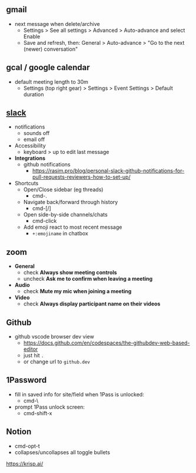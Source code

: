 ## gmail
* next message when delete/archive
  * Settings > See all settings > Advanced > Auto-advance and select Enable
  * Save and refresh, then: General > Auto-advance > "Go to the next (newer) conversation"

## gcal / google calendar
* default meeting length to 30m
  * Settings (top right gear) > Settings > Event Settings > Default duration

## [slack](https://slack.com/downloads/mac)
* notifications
  * sounds off
  * email off
* Accessibility
  * keyboard > up to edit last message
* **Integrations**
  * github notifications
    * https://rasim.pro/blog/personal-slack-github-notifications-for-pull-requests-reviewers-how-to-set-up/
* Shortcuts
  * Open/Close sidebar (eg threads)
    * cmd-.
  * Navigate back/forward through history
    * cmd-[/]
  * Open side-by-side channels/chats
    * cmd-click
  * Add emoji react to most recent message
    * `+:emojiname` in chatbox

## zoom
* **General**
  * check **Always show meeting controls**
  * uncheck **Ask me to confirm when leaving a meeting**
* **Audio**
  * check **Mute my mic when joining a meeting**
* **Video**
  * check **Always display participant name on their videos**

## Github
* github vscode browser dev view
  * https://docs.github.com/en/codespaces/the-githubdev-web-based-editor
  * just hit `.`
  * or change url to `github.dev`

## 1Password
* fill in saved info for site/field when 1Pass is unlocked:
  * cmd-\
* prompt 1Pass unlock screen:
  * cmd-shift-x

## Notion
*  cmd-opt-t
  *  collapses/uncollapses all toggle bullets

https://krisp.ai/
